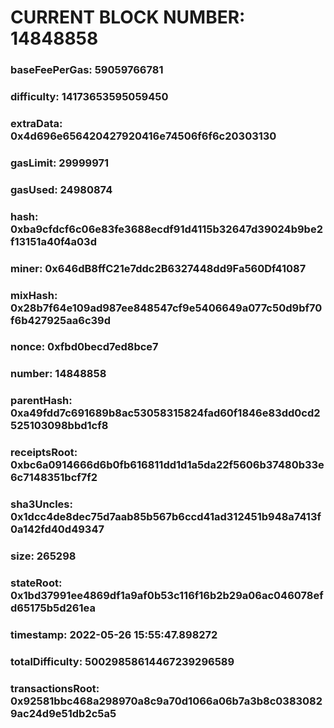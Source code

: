 # CURRENT BLOCK NUMBER: 14848858

### baseFeePerGas: 59059766781
### difficulty: 14173653595059450
### extraData: 0x4d696e656420427920416e74506f6f6c20303130
### gasLimit: 29999971
### gasUsed: 24980874
### hash: 0xba9cfdcf6c06e83fe3688ecdf91d4115b32647d39024b9be2f13151a40f4a03d
### miner: 0x646dB8ffC21e7ddc2B6327448dd9Fa560Df41087
### mixHash: 0x28b7f64e109ad987ee848547cf9e5406649a077c50d9bf70f6b427925aa6c39d
### nonce: 0xfbd0becd7ed8bce7
### number: 14848858
### parentHash: 0xa49fdd7c691689b8ac53058315824fad60f1846e83dd0cd2525103098bbd1cf8
### receiptsRoot: 0xbc6a0914666d6b0fb616811dd1d1a5da22f5606b37480b33e6c7148351bcf7f2
### sha3Uncles: 0x1dcc4de8dec75d7aab85b567b6ccd41ad312451b948a7413f0a142fd40d49347
### size: 265298
### stateRoot: 0x1bd37991ee4869df1a9af0b53c116f16b2b29a06ac046078efd65175b5d261ea
### timestamp: 2022-05-26 15:55:47.898272
### totalDifficulty: 50029858614467239296589
### transactionsRoot: 0x92581bbc468a298970a8c9a70d1066a06b7a3b8c03830829ac24d9e51db2c5a5
